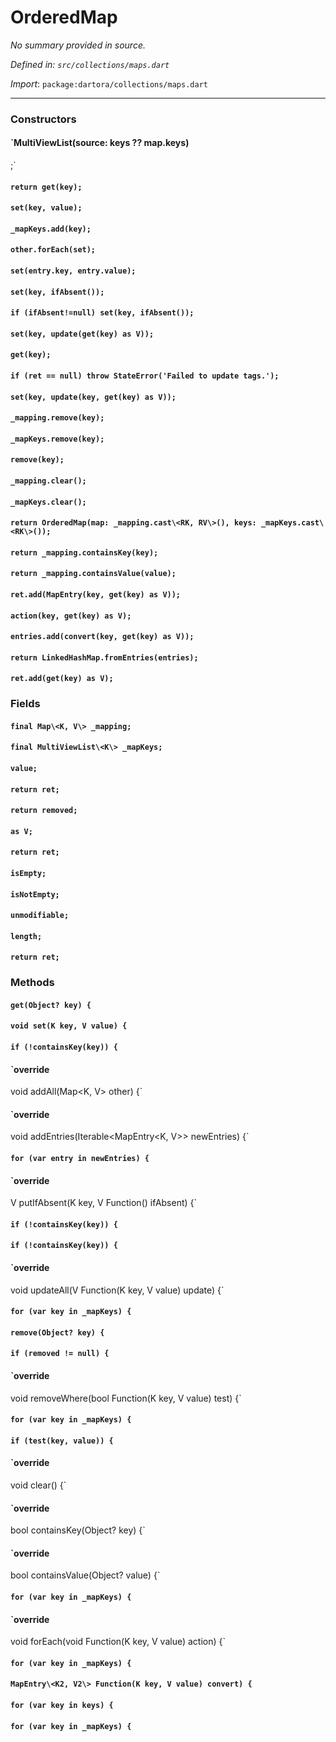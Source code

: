 # OrderedMap

_No summary provided in source._

_Defined in: `src/collections/maps.dart`_

_Import_: `package:dartora/collections/maps.dart`

---

### Constructors

#### `MultiViewList(source: keys ?? map.keys)
  ;`



#### `return get(key);`



#### `set(key, value);`



#### `_mapKeys.add(key);`



#### `other.forEach(set);`



#### `set(entry.key, entry.value);`



#### `set(key, ifAbsent());`



#### `if (ifAbsent!=null) set(key, ifAbsent());`



#### `set(key, update(get(key) as V));`



#### `get(key);`



#### `if (ret == null) throw StateError('Failed to update tags.');`



#### `set(key, update(key, get(key) as V));`



#### `_mapping.remove(key);`



#### `_mapKeys.remove(key);`



#### `remove(key);`



#### `_mapping.clear();`



#### `_mapKeys.clear();`



#### `return OrderedMap(map: _mapping.cast\<RK, RV\>(), keys: _mapKeys.cast\<RK\>());`



#### `return _mapping.containsKey(key);`



#### `return _mapping.containsValue(value);`



#### `ret.add(MapEntry(key, get(key) as V));`



#### `action(key, get(key) as V);`



#### `entries.add(convert(key, get(key) as V));`



#### `return LinkedHashMap.fromEntries(entries);`



#### `ret.add(get(key) as V);`



### Fields

#### `final Map\<K, V\> _mapping;`



#### `final MultiViewList\<K\> _mapKeys;`



#### `value;`



#### `return ret;`



#### `return removed;`



#### `as V;`



#### `return ret;`



#### `isEmpty;`



#### `isNotEmpty;`



#### `unmodifiable;`



#### `length;`



#### `return ret;`





### Methods

#### `get(Object? key) {`



#### `void set(K key, V value) {`



#### `if (!containsKey(key)) {`



#### `override
  void addAll(Map\<K, V\> other) {`



#### `override
  void addEntries(Iterable\<MapEntry\<K, V\>\> newEntries) {`



#### `for (var entry in newEntries) {`



#### `override
  V putIfAbsent(K key, V Function() ifAbsent) {`



#### `if (!containsKey(key)) {`



#### `if (!containsKey(key)) {`



#### `override
  void updateAll(V Function(K key, V value) update) {`



#### `for (var key in _mapKeys) {`



#### `remove(Object? key) {`



#### `if (removed != null) {`



#### `override
  void removeWhere(bool Function(K key, V value) test) {`



#### `for (var key in _mapKeys) {`



#### `if (test(key, value)) {`



#### `override
  void clear() {`



#### `override
  bool containsKey(Object? key) {`



#### `override
  bool containsValue(Object? value) {`



#### `for (var key in _mapKeys) {`



#### `override
  void forEach(void Function(K key, V value) action) {`



#### `for (var key in _mapKeys) {`



#### `MapEntry\<K2, V2\> Function(K key, V value) convert) {`



#### `for (var key in keys) {`



#### `for (var key in _mapKeys) {`


